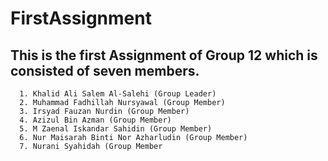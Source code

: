 # FirstAssignment
## This is the first Assignment of Group 12 which is consisted of seven members.
      1. Khalid Ali Salem Al-Salehi (Group Leader)
      2. Muhammad Fadhillah Nursyawal (Group Member)
      3. Irsyad Fauzan Nurdin (Group Member)
      4. Azizul Bin Azman (Group Member)
      5. M Zaenal Iskandar Sahidin (Group Member)
      6. Nur Maisarah Binti Nor Azharludin (Group Member)
      7. Nurani Syahidah (Group Member
      
